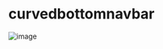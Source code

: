 # curvedbottomnavbar

![image](https://github.com/user-attachments/assets/8818a078-be49-4d75-9f0c-ec8c5e4f5089)
